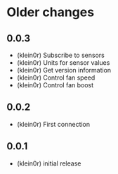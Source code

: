 # Older changes
## 0.0.3

* (klein0r) Subscribe to sensors
* (klein0r) Units for sensor values
* (klein0r) Get version information
* (klein0r) Control fan speed
* (klein0r) Control fan boost

## 0.0.2

* (klein0r) First connection

## 0.0.1

* (klein0r) initial release
